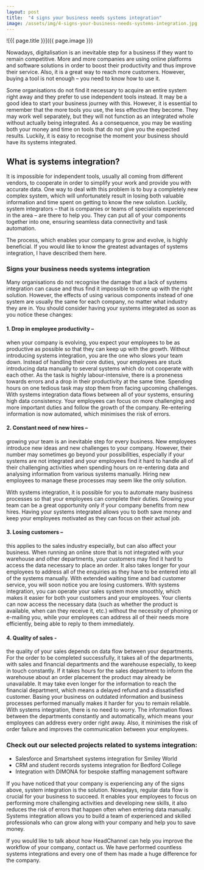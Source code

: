 ```yaml
---
layout: post
title:  "4 signs your business needs systems integration"
image: /assets/img/4-signs-your-business-needs-systems-integration.jpg
---
```


![{{ page.title }}]({{ page.image }})

Nowadays, digitalisation is an inevitable step for a business if they want to remain competitive. More and more companies are using online platforms and software solutions in order to boost their productivity and thus improve their service. Also, it is a great way to reach more customers. However, buying a tool is not enough – you need to know how to use it.

Some organisations do not find it necessary to acquire an entire system right away and they prefer to use independent tools instead. It may be a good idea to start your business journey with this. However, it is essential to remember that the more tools you use, the less effective they become. They may work well separately, but they will not function as an integrated whole without actually being integrated. As a consequence, you may be wasting both your money and time on tools that do not give you the expected results. Luckily, it is easy to recognise the moment your business should have its systems integrated.


## What is systems integration?
It is impossible for independent tools, usually all coming from different vendors, to cooperate in order to simplify your work and provide you with accurate data. One way to deal with this problem is to buy a completely new complex system, which will unfortunately result in losing both valuable information and time spent on getting to know the new solution. Luckily, system integrators – that is companies or teams of specialists experienced in the area – are there to help you. They can put all of your components together into one, ensuring seamless data connectivity and task automation.

The process, which enables your company to grow and evolve, is highly beneficial. If you would like to know the greatest advantages of systems integration, I have described them here.


### Signs your business needs systems integration
Many organisations do not recognise the damage that a lack of systems integration can cause and thus find it impossible to come up with the right solution. However, the effects of using various components instead of one system are usually the same for each company, no matter what industry they are in. You should consider having your systems integrated as soon as you notice these changes:

#### 1. Drop in employee productivity – 
when your company is evolving, you expect your employees to be as productive as possible so that they can keep up with the growth. Without introducing systems integration, you are the one who slows your team down. Instead of handling their core duties, your employees are stuck introducing data manually to several systems which do not cooperate with each other. As the task is highly labour-intensive, there is a proneness towards errors and a drop in their productivity at the same time. Spending hours on one tedious task may stop them from facing upcoming challenges.
With systems integration data flows between all of your systems, ensuring high data consistency. Your employees can focus on more challenging and more important duties and follow the growth of the company. Re-entering information is now automated, which minimises the risk of errors.


#### 2. Constant need of new hires – 
growing your team is an inevitable step for every business. New employees introduce new ideas and new challenges to your company. However, their number may sometimes go beyond your possibilities, especially if your systems are not integrated and your employees find it hard to handle all of their challenging activities when spending hours on re-entering data and analysing information from various systems manually. Hiring new employees to manage these processes may seem like the only solution.

With systems integration, it is possible for you to automate many business processes so that your employees can complete their duties. Growing your team can be a great opportunity only if your company benefits from new hires. Having your systems integrated allows you to both save money and keep your employees motivated as they can focus on their actual job.


#### 3. Losing customers – 
this applies to the sales industry especially, but can also affect your business. When running an online store that is not integrated with your warehouse and other departments, your customers may find it hard to access the data necessary to place an order. It also takes longer for your employees to address all of the enquiries as they have to be entered into all of the systems manually. With extended waiting time and bad customer service, you will soon notice you are losing customers.
With systems integration, you can operate your sales system more smoothly, which makes it easier for both your customers and your employees. Your clients can now access the necessary data (such as whether the product is available, when can they receive it, etc.) without the necessity of phoning or e-mailing you, while your employees can address all of their needs more efficiently, being able to reply to them immediately.


#### 4. Quality of sales - 
the quality of your sales depends on data flow between your departments. For the order to be completed successfully, it takes all of the departments, with sales and financial departments and the warehouse especially, to keep in touch constantly. If it takes hours for the sales department to inform the warehouse about an order placement the product may already be unavailable. It may take even longer for the information to reach the financial department, which means a delayed refund and a dissatisfied customer. Basing your business on outdated information and business processes performed manually makes it harder for you to remain reliable.
With systems integration, there is no need to worry. The information flows between the departments constantly and automatically, which means your employees can address every order right away. Also, it minimises the risk of order failure and improves the communication between your employees.


### Check out our selected projects related to systems integration:
- Salesforce and Smartsheet systems integration for Smiley World
- CRM and student records systems integration for Bedford College
- Integration with DIMONA for bespoke staffing management software


If you have noticed that your company is experiencing any of the signs above, system integration is the solution. Nowadays, regular data flow is crucial for your business to succeed. It enables your employees to focus on performing more challenging activities and developing new skills, it also reduces the risk of errors that happen often when entering data manually. Systems integration allows you to build a team of experienced and skilled professionals who can grow along with your company and help you to save money.

If you would like to talk about how HeadChannel can help you improve the workflow of your company, contact us. We have performed countless systems integrations and every one of them has made a huge difference for the company.
